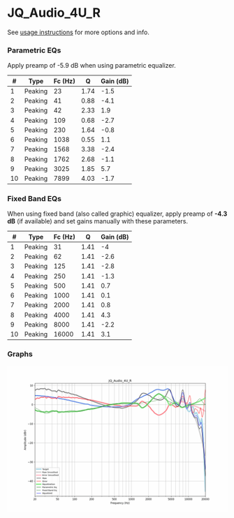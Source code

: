 # JQ_Audio_4U_R
See [usage instructions](https://github.com/jaakkopasanen/AutoEq#usage) for more options and info.

### Parametric EQs
Apply preamp of -5.9 dB when using parametric equalizer.

|   # | Type    |   Fc (Hz) |    Q |   Gain (dB) |
|-----|---------|-----------|------|-------------|
|   1 | Peaking |        23 | 1.74 |        -1.5 |
|   2 | Peaking |        41 | 0.88 |        -4.1 |
|   3 | Peaking |        42 | 2.33 |         1.9 |
|   4 | Peaking |       109 | 0.68 |        -2.7 |
|   5 | Peaking |       230 | 1.64 |        -0.8 |
|   6 | Peaking |      1038 | 0.55 |         1.1 |
|   7 | Peaking |      1568 | 3.38 |        -2.4 |
|   8 | Peaking |      1762 | 2.68 |        -1.1 |
|   9 | Peaking |      3025 | 1.85 |         5.7 |
|  10 | Peaking |      7899 | 4.03 |        -1.7 |

### Fixed Band EQs
When using fixed band (also called graphic) equalizer, apply preamp of **-4.3 dB** (if available) and set gains manually with these parameters.

|   # | Type    |   Fc (Hz) |    Q |   Gain (dB) |
|-----|---------|-----------|------|-------------|
|   1 | Peaking |        31 | 1.41 |        -4   |
|   2 | Peaking |        62 | 1.41 |        -2.6 |
|   3 | Peaking |       125 | 1.41 |        -2.8 |
|   4 | Peaking |       250 | 1.41 |        -1.3 |
|   5 | Peaking |       500 | 1.41 |         0.7 |
|   6 | Peaking |      1000 | 1.41 |         0.1 |
|   7 | Peaking |      2000 | 1.41 |         0.8 |
|   8 | Peaking |      4000 | 1.41 |         4.3 |
|   9 | Peaking |      8000 | 1.41 |        -2.2 |
|  10 | Peaking |     16000 | 1.41 |         3.1 |

### Graphs
![](./JQ_Audio_4U_R.png)
